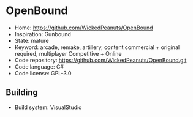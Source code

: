 # OpenBound

- Home: https://github.com/WickedPeanuts/OpenBound
- Inspiration: Gunbound
- State: mature
- Keyword: arcade, remake, artillery, content commercial + original required, multiplayer Competitive + Online
- Code repository: https://github.com/WickedPeanuts/OpenBound.git
- Code language: C#
- Code license: GPL-3.0

## Building

- Build system: VisualStudio
